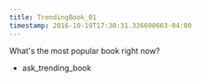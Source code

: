 ```yaml
---
title: TrendingBook_01
timestamp: 2016-10-19T17:30:31.336690663-04:00
---
```


What's the most popular book right now?
* ask_trending_book
